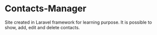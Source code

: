 # Contacts-Manager
Site created in Laravel framework for learning purpose.
It is possible to show, add, edit and delete contacts.
